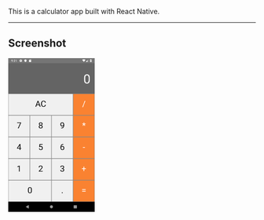 This is a calculator app built with React Native.
___

## Screenshot
<img src="./screenshot_android.png" height="35%" width="35%" >
